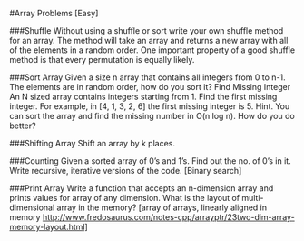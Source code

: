 #Array Problems [Easy]

###Shuffle
Without using a shuffle or sort write your own shuffle method for an array. The method will take an array and returns a new array with all of the elements in a random order. One important property of a good shuffle method is that every permutation is equally likely.

###Sort Array
Given a size n array that contains all integers from 0 to n-1. The elements are in random order, how do you sort it? 
Find Missing Integer
An N sized array contains integers starting from 1. Find the first missing integer. For example, in [4, 1, 3, 2, 6] the first missing integer is 5. 
Hint. You can sort the array and find the missing number in O(n log n). How do you do better? 

###Shifting Array
Shift an array by k places. 

###Counting
Given a sorted array of 0’s and 1’s. Find out the no. of 0’s in it. Write recursive, iterative versions of the code. [Binary search]

###Print Array
Write a function that accepts an n-dimension array and prints values for array of any dimension. What is the layout of multi-dimensional array in the memory? [array of arrays, linearly aligned in memory http://www.fredosaurus.com/notes-cpp/arrayptr/23two-dim-array-memory-layout.html]

